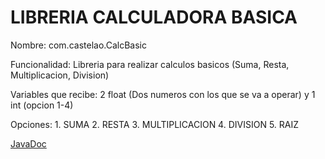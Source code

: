 # LIBRERIA CALCULADORA BASICA

Nombre: com.castelao.CalcBasic


Funcionalidad: Libreria para realizar calculos basicos (Suma, Resta, Multiplicacion, Division)


Variables que recibe: 2 float (Dos numeros con los que se va a operar) y 1 int (opcion 1-4)

Opciones: 1. SUMA  2. RESTA  3. MULTIPLICACION  4. DIVISION  5. RAIZ


[JavaDoc](https://agonzalezbesada.github.io/COD_Boletin13_Creacion_de_Libreria/JavaDoc/index.html)